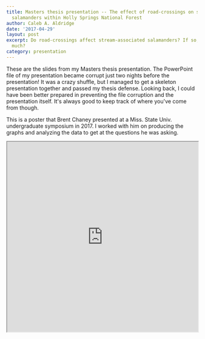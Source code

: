 ```yaml
---
title: Masters thesis presentation -- The effect of road-crossings on stream-associated
  salamanders within Holly Springs National Forest
author: Caleb A. Aldridge
date: '2017-04-29'
layout: post
excerpt: Do road-crossings affect stream-associated salamanders? If so, how and how
  much?
category: presentation
---
```


These are the slides from my Masters thesis presentation. The PowerPoint file of my presentation became corrupt just two nights before the presentation! It was a crazy shuffle, but I managed to get a skeleton presentation together and passed my thesis defense. Looking back, I could have been better prepared in preventing the file corruption and the presentation itself. It's always good to keep track of where you've come from though.

This is a poster that Brent Chaney presented at a Miss. State Univ. undergraduate symposium in 2017. I worked with him on producing the graphs and analyzing the data to get at the questions he was asking.

<iframe src="https://docs.google.com/gview?url=https://github.com/AldridgeCaleb/aldridgecaleb.github.io/raw/master/docs/Thesis-Presentation.pdf&embedded=true" width="100%" height="500px" frameborder="1"></iframe>